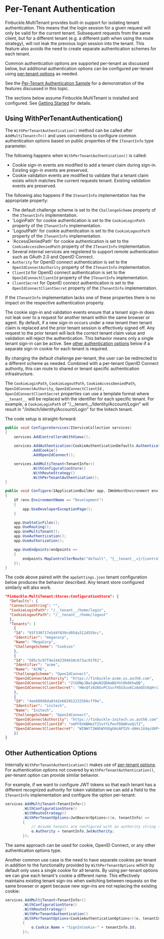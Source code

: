 # Per-Tenant Authentication

Finbuckle.MultiTenant provides built-in support for isolating tenant
authentication. This means that the login session for a given request will only
be valid for the current tenant. Subsequent requests from the same client, but
for a different tenant (e.g. a different path when using the route strategy),
will not leak the previous login session into the tenant. This feature also
avoids the need to create separate authentication schemes for each tenant.

Common authentication options are supported per-tenant as discussed below, but
additional authentication options can be configured per-tenant using
[per-tenant options](Options) as needed.

See
the [Per-Tenant Authentication Sample](https://github.com/Finbuckle/Finbuckle.MultiTenant/tree/master/samples/ASP.NET%20Core%203/PerTenantAuthenticationSample)
for a demonstration of the features discussed in this topic.

The sections below assume Finbuckle.MultiTenant is installed and configured. See
[Getting Started](GettingStarted) for details.

## Using WithPerTenantAuthentication()

The `WithPerTenantAuthentication()` method can be called after
`AddMultiTenant<T>()` and uses conventions to configure common authentication
options based on public properties of the `ITenantInfo` type parameter.

The following happens when `WithPerTenantAuthentication()` is called:

- Cookie sign-in events are modified to add a tenant claim during sign-in. Existing
  sign-in events are preserved.
- Cookie validation events are modified to validate that a tenant claim exists
  which matches the current requests tenant. Existing validation events are
  preserved.

The following also happens if the `ItenantInfo` implementation has the appropriate property:

- The default challenge scheme is set to the `ChallengeScheme` property
  of the `ITenantInfo` implementation.
- 'LoginPath' for cookie authentication is set to the `CookieLoginPath` property
  of the `ITenantInfo` implementation.
- 'LogoutPath' for cookie authentication is set to the `CookieLogoutPath`
  property of the `ITenantInfo` implementation.
- 'AccessDeniedPath' for cookie authentication is set to the
  `CookieAccessDeniedPath` property of the `ITenantInfo` implementation.
- Several internal services are registered to support remote authentication such
  as OAuth 2.0 and OpenID Connect.
- `Authority` for OpenID connect authentication is set to the
  `OpenIdConnectAuthority` property of the `ITenantInfo` implementation.
- `ClientId` for OpenID connect authentication is set to the
  `OpenIdConnectClientId` property of the `ITenantInfo` implementation.
- `ClientSecret` for OpenID connect authentication is set to the
  `OpenIdConnectClientSecret` property of the `ITenantInfo` implementation.

If the `ITenantInfo` implementation lacks one of these properties there is no
impact on the respective authentication property.

The cookie sign-in and validation events ensure that a tenant sign-in does not
leak over to a request for another tenant within the same browser or agent. By
default, if a new sign-in occurs under a new tenant then tenant claim is replaced
and the prior tenant session is effectively signed off. Any request to the prior
tenant will lack the correct tenant claim value and validation will reject the
authentication. This behavior means only a single tenant sign-in can be active.
See [other authentication options](#other-authentication-options) below if a
separate sign-in cookie for each tenant is required.

By changing the default challenge per-tenant, the user can be redirected to a
different scheme as needed. Combined with a per-tenant OpenID Connect authority,
this can route to shared or tenant specific authentication infrastructure.

The `CookieLoginPath`, `CookieLogoutPath`, `CookieAccessDeniedPath`, `OpenIdConnectAuthority`, `OpenIdConnectClientId`
, `OpenIdConnectClientSecret` properties can use a template format where `__tenant__`
will be replaced with the identifier for each specific tenant. For example, a
`CookieLoginPath` of "/\_\_tenant\_\_/Identity/Account/Login" will result in
"/initech/Identity/Account/Login" for the Initech tenant.

The code setup is straight-forward:

```cs
public void ConfigureServices(IServiceCollection services)
{
    services.AddControllersWithViews();
    
    services.AddAuthentication(CookieAuthenticationDefaults.AuthenticationScheme)
            .AddCookie()
            .AddOpenIdConnect();

    services.AddMultiTenant<TenantInfo>()
            .WithConfigurationStore()
            .WithRouteStrategy()
            .WithPerTenantAuthentication();
}

public void Configure(IApplicationBuilder app, IWebHostEnvironment env)
{
    if (env.EnvironmentName == "Development")
    {
        app.UseDeveloperExceptionPage();
    }

    app.UseStaticFiles();
    app.UseRouting();
    app.UseMultiTenant();
    app.UseAuthentication();
    app.UseAuthorization();

    app.UseEndpoints(endpoints =>
    {
        endpoints.MapControllerRoute("default", "{__tenant__=}/{controller=Home}/{action=Index}");
    });
}
```

The code above paired with the `appSettings.json` tenant configuration below
produces the behavior described. Any tenant store configured similarly will also
work.

```json
"Finbuckle:MultiTenant:Stores:ConfigurationStore": {
  "Defaults": {
  "ConnectionString": "",
  "CookieLoginPath": "/__tenant__/home/login",
  "CookieLogoutPath": "/__tenant__/home/logout"
  },
  "Tenants": [
    {
    "Id": "93f330717e5d4f039cd05da312d559cc",
    "Identifier": "megacorp",
    "Name": "MegaCorp",
    "ChallengeScheme": "Cookies"
    },
    {
    "Id": "505c5c97f4e2442394610c673ac91f61",
    "Identifier": "acme",
    "Name": "ACME",
    "ChallengeScheme": "OpenIdConnect",
    "OpenIdConnectAuthority": "https://finbuckle-acme.us.auth0.com",
    "OpenIdConnectClientId": "2lGONpJBwIqWuN2QDAmBbYGt0k0khwQB",
    "OpenIdConnectClientSecret": "HWxQfz6U8GvPCSsvfH5U3uv6CzAeQSt8qHrc19_qEvUQhdsaJX9Dp-t9W-5SAj0m"
    },
    {
    "Id": "4ee609d6da0342e682012232566cff0e",
    "Identifier": "initech",
    "Name": "Initech",
    "ChallengeScheme": "OpenIdConnect",
    "OpenIdConnectAuthority": "https://finbuckle-initech.us.auth0.com",
    "OpenIdConnectClientId": "nmPF6VABNmzTISvtYLPenf08ARveQifZ",
    "OpenIdConnectClientSecret": "WINWtT2WAhWYUOgGHsAPIUV-dAHs1X4qcU6Pv98HBrorlOB5OMKetnsR0Ov0LuVm"
    }]
}
```

## Other Authentication Options

Internally `WithPerTenantAuthentication()` makes use of
[per-tenant options](Options). For authentication options not covered by
`WithPerTenantAuthentication()`, per-tenant option can provide similar behavior.

For example, if we want to configure JWT tokens so that each tenant has a
different recognized authority for token validation we can add a field to the
`ITenantInfo` implementation and configure the option per-tenant:

```cs
services.AddMultiTenant<TenantInfo>()
        .WithConfigurationStore()
        .WithRouteStrategy()
        .WithPerTenantOptions<JwtBearerOptions>((o, tenantInfo) =>
        {
            // Assume tenants are configured with an authority string to use here.
            o.Authority = tenantInfo.JwtAuthority;
        });
```

The same approach can be used for cookie, OpenID Connect, or any other
authentication options type.

Another common use case is the need to have separate cookies per tenant in
addition to the functionality provided by `WithPerTenantOptions` which by
default only uses a single cookie for all tenants. By using per-tenant options
we can give each tenant's cookie a different name. This effectively maintains
existing tenant sign-ins when switching between requests on the same browser or
agent because new sign-ins are not replacing the existing cookie:

```cs
services.AddMultiTenant<TenantInfo>()
        .WithConfigurationStore()
        .WithRouteStrategy()
        .WithPerTenantAuthentication()
        .WithPerTenantOptions<CookieAuthenticationOptions>((o, tenantInfo) =>
        {
            o.Cookie.Name = "SignInCookie-" + tenantInfo.Id;
        });
```

